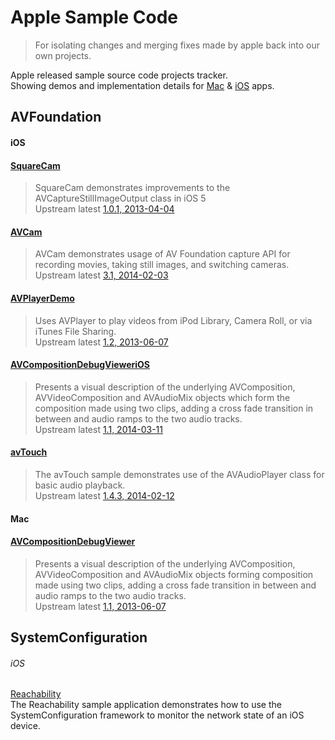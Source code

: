 Apple Sample Code
=================

>For isolating changes and merging fixes made by apple back into our own projects.

Apple released sample source code projects tracker.  
Showing demos and implementation details for [Mac][2] & [iOS][1] apps.  

AVFoundation
------------
#### iOS
#### [SquareCam](https://github.com/sugarso/AppleSampleCode/tree/master/iOS/AVFoundation/SquareCam)  
>SquareCam demonstrates improvements to the AVCaptureStillImageOutput class in iOS 5  
>Upstream latest [1.0.1, 2013-04-04](https://developer.apple.com/library/ios/samplecode/SquareCam/Introduction/Intro.html)

#### [AVCam](https://github.com/sugarso/AppleSampleCode/tree/master/iOS/AVFoundation/AVCam)  
>AVCam demonstrates usage of AV Foundation capture API for recording movies, taking still images, and switching cameras.  
>Upstream latest [3.1, 2014-02-03](https://developer.apple.com/library/ios/samplecode/AVCam/Introduction/Intro.html)

#### [AVPlayerDemo](https://github.com/sugarso/AppleSampleCode/tree/master/iOS/AVFoundation/AVPlayerDemo)  
>Uses AVPlayer to play videos from iPod Library, Camera Roll, or via iTunes File Sharing.  
>Upstream latest [1.2, 2013-06-07](https://developer.apple.com/library/ios/samplecode/AVPlayerDemo/Introduction/Intro.html)

#### [AVCompositionDebugVieweriOS](https://github.com/sugarso/AppleSampleCode/tree/master/iOS/AVFoundation/AVCompositionDebugVieweriOS)  
>Presents a visual description of the underlying AVComposition, AVVideoComposition and AVAudioMix objects which form the composition made using two clips, adding a cross fade transition in between and audio ramps to the two audio tracks.  
>Upstream latest [1.1, 2014-03-11](https://developer.apple.com/library/ios/samplecode/AVCompositionDebugVieweriOS/Introduction/Intro.html)

#### [avTouch](https://github.com/sugarso/AppleSampleCode/tree/master/iOS/AVFoundation/avTouch)  
>The avTouch sample demonstrates use of the AVAudioPlayer class for basic audio playback.  
>Upstream latest [1.4.3, 2014-02-12](https://developer.apple.com/library/ios/samplecode/avTouch/Introduction/Intro.html)

#### Mac
#### [AVCompositionDebugViewer](https://github.com/sugarso/AppleSampleCode/tree/master/Mac/AVFoundation/AVCompositionDebugViewer)  
>Presents a visual description of the underlying AVComposition, AVVideoComposition and AVAudioMix objects forming composition made using two clips, adding a cross fade transition in between and audio ramps to the two audio tracks.  
>Upstream latest [1.1, 2013-06-07](https://developer.apple.com/library/mac/samplecode/AVCompositionDebugViewer/Introduction/Intro.html)

SystemConfiguration
-------------------
###### iOS
[Reachability](https://github.com/sugarso/AppleSampleCode/tree/master/iOS/SystemConfiguration/Reachability)  
The Reachability sample application demonstrates how to use the SystemConfiguration framework to monitor the network state of an iOS device.

[1]: https://developer.apple.com/library/ios/navigation/#section=Resource%20Types&topic=Sample%20Code
[2]: https://developer.apple.com/library/mac/navigation/index.html#topic=Sample+Code&section=Resource+Types
